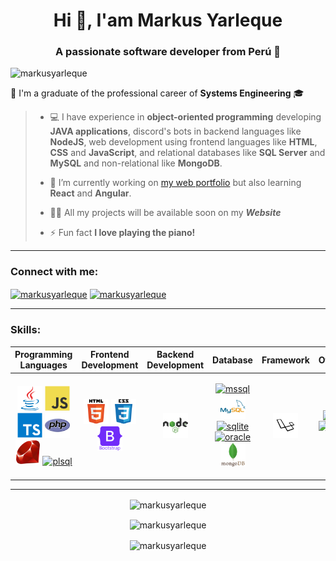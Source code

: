 <h1 align="center">Hi 👋, I'am Markus Yarleque</h1>
<h3 align="center">A passionate software developer from Perú 🚩</h3>

<p align="left"> <img src="https://komarev.com/ghpvc/?username=markusyarleque&label=Profile%20views&color=0e75b6&style=flat" alt="markusyarleque" /> </p>

📌 I'm a graduate of the professional career of **Systems Engineering** 🎓

> - 💻 I have experience in **object-oriented programming** developing **JAVA applications**, discord's bots in backend languages ​​like **NodeJS**, web development using frontend languages ​​like **HTML**, **CSS** and **JavaScript**, and relational databases like **SQL Server** and **MySQL** and non-relational like **MongoDB**.
> 
> - 🔭 I’m currently working on [my web portfolio](https://github.com/markusyarleque/portafolio) but also learning **React** and **Angular**.
> 
> - 👨‍💻 All my projects will be available soon on my ***Website***
> 
> - ⚡ Fun fact **I love playing the piano!**

---

<h3 align="left">Connect with me:</h3>

<p align="left">
<a href="https://linkedin.com/in/markusyarleque" target="blank"><img align="center" src="https://raw.githubusercontent.com/rahuldkjain/github-profile-readme-generator/master/src/images/icons/Social/linked-in-alt.svg" alt="markusyarleque" height="30" width="40" /></a>
<a href="https://fb.com/markusyarleque" target="blank"><img align="center" src="https://raw.githubusercontent.com/rahuldkjain/github-profile-readme-generator/master/src/images/icons/Social/facebook.svg" alt="markusyarleque" height="30" width="40" /></a>
</p>

***

<h3 align="left">Skills:</h3>

| Programming Languages      | Frontend Development           | Backend Development | Database | Framework | Others |
|:-------------:|:-------------:|:-----:|:-----:|:-----:|:-----:|
| <p align="center"> <a href="https://www.java.com" target="_blank" rel="noreferrer"><img src="https://raw.githubusercontent.com/devicons/devicon/master/icons/java/java-original.svg" alt="java" width="40" height="40"/></a> <a href="https://developer.mozilla.org/en-US/docs/Web/JavaScript" target="_blank" rel="noreferrer"><img src="https://raw.githubusercontent.com/devicons/devicon/master/icons/javascript/javascript-original.svg" alt="javascript" width="40" height="40"/></a> <a href="https://www.typescriptlang.org/" target="_blank" rel="noreferrer"><img src="https://raw.githubusercontent.com/devicons/devicon/master/icons/typescript/typescript-original.svg" alt="typescript" width="40" height="40"/></a> <a href="https://www.php.net" target="_blank" rel="noreferrer"><img src="https://raw.githubusercontent.com/devicons/devicon/master/icons/php/php-original.svg" alt="php" width="40" height="40"/></a> <a href="https://www.ruby-lang.org/en/" target="_blank" rel="noreferrer"><img src="https://raw.githubusercontent.com/devicons/devicon/master/icons/ruby/ruby-original.svg" alt="ruby" width="40" height="40"/></a> <a href="https://www.oracle.com/pe/database/technologies/appdev/plsql.html" target="_blank" rel="noreferrer"><img src="https://oralytics.com/wp-content/uploads/2022/10/pl-sql_icon-1.png" alt="plsql" width="40" height="40"/></a> </p> | <p align="center"> <a href="https://www.w3.org/html/" target="_blank" rel="noreferrer"><img src="https://raw.githubusercontent.com/devicons/devicon/master/icons/html5/html5-original-wordmark.svg" alt="html5" width="40" height="40"/></a> <a href="https://www.w3schools.com/css/" target="_blank" rel="noreferrer"><img src="https://raw.githubusercontent.com/devicons/devicon/master/icons/css3/css3-original-wordmark.svg" alt="css3" width="40" height="40"/></a> <a href="https://getbootstrap.com" target="_blank" rel="noreferrer"><img src="https://raw.githubusercontent.com/devicons/devicon/master/icons/bootstrap/bootstrap-plain-wordmark.svg" alt="bootstrap" width="40" height="40"/></a> </p> | <p align="center"> <a href="https://nodejs.org" target="_blank" rel="noreferrer"><img src="https://raw.githubusercontent.com/devicons/devicon/master/icons/nodejs/nodejs-original-wordmark.svg" alt="nodejs" width="40" height="40"/></a> </p> | <p align="center"> <a href="https://www.microsoft.com/en-us/sql-server" target="_blank" rel="noreferrer"><img src="https://www.svgrepo.com/show/303229/microsoft-sql-server-logo.svg" alt="mssql" width="40" height="40"/></a> <a href="https://www.mysql.com/" target="_blank" rel="noreferrer"><img src="https://raw.githubusercontent.com/devicons/devicon/master/icons/mysql/mysql-original-wordmark.svg" alt="mysql" width="40" height="40"/></a> <a href="https://www.sqlite.org/" target="_blank" rel="noreferrer"><img src="https://www.vectorlogo.zone/logos/sqlite/sqlite-icon.svg" alt="sqlite" width="40" height="40"/></a> <a href="https://www.oracle.com/database/sqldeveloper/" target="_blank" rel="noreferrer"><img src="https://www.oracle.com/technetwork/developer-tools/sql-developer/sqldev-101614-2340766.jpg" alt="oracle" width="40" height="40"/></a><a href="https://www.mongodb.com/" target="_blank" rel="noreferrer"><img src="https://raw.githubusercontent.com/devicons/devicon/master/icons/mongodb/mongodb-original-wordmark.svg" alt="mongodb" width="40" height="40"/></a> </p> | <p align="center"> <a href="https://laravel.com/" target="_blank" rel="noreferrer"><img src="https://raw.githubusercontent.com/vorillaz/devicons/ba75593fdf8d66496676a90cbf127d721f73e961/!SVG/laravel.svg" alt="laravel" width="40" height="40"/></a> </p>| <p align="center"> <a href="https://git-scm.com/" target="_blank" rel="noreferrer"><img src="https://www.vectorlogo.zone/logos/git-scm/git-scm-icon.svg" alt="git" width="40" height="40"/></a> <a href="https://heroku.com" target="_blank" rel="noreferrer"><img src="https://www.vectorlogo.zone/logos/heroku/heroku-icon.svg" alt="heroku" width="40" height="40"/></a>  |         

___

<p align="center"><img align="center" src="https://github-readme-stats.vercel.app/api/top-langs?username=markusyarleque&show_icons=true&locale=en&layout=compact" alt="markusyarleque" /></p>

<p align="center"><img align="center" src="https://github-readme-stats.vercel.app/api?username=markusyarleque&show_icons=true&locale=en" alt="markusyarleque" /></p>

<p align="center"><img align="center" src="https://github-readme-streak-stats.herokuapp.com/?user=markusyarleque&" alt="markusyarleque" /></p>

